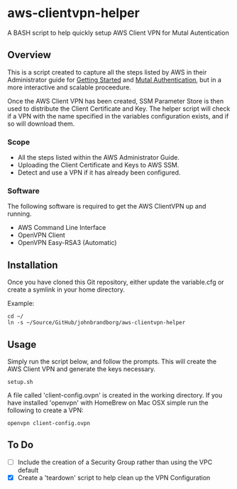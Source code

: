 # aws-clientvpn-helper
A BASH script to help quickly setup AWS Client VPN for Mutal Autentication

## Overview
This is a script created to capture all the steps listed by AWS in their Administrator guide for [Getting Started](https://docs.aws.amazon.com/vpn/latest/clientvpn-admin/cvpn-getting-started.html) and [Mutal Authentication](https://docs.aws.amazon.com/vpn/latest/clientvpn-admin/authentication-authrization.html#mutual), but in a more interactive and scalable proceedure.

Once the AWS Client VPN has been created, SSM Parameter Store is then used to distribute the Client Certificate and Key.  The helper script will check if a VPN with the name specified in the variables configuration exists, and if so will download them.

### Scope
* All the steps listed within the AWS Administrator Guide.
* Uploading the Client Certificate and Keys to AWS SSM.
* Detect and use a VPN if it has already been configured.

### Software
The following software is required to get the AWS ClientVPN up and running.

* AWS Command Line Interface
* OpenVPN Client
* OpenVPN Easy-RSA3 (Automatic)

## Installation

Once you have cloned this Git repository, either update the variable.cfg or create a symlink in your home directory.

Example:
```shell
cd ~/
ln -s ~/Source/GitHub/johnbrandborg/aws-clientvpn-helper
```

## Usage

Simply run the script below, and follow the prompts.  This will create the AWS Client VPN and generate the keys necessary.

```shell
setup.sh
```

A file called 'client-config.ovpn' is created in the working directory.  If you have installed 'openvpn' with HomeBrew on Mac OSX simple run the following to create a VPN:

```shell
openvpn client-config.ovpn
```

## To Do
- [ ] Include the creation of a Security Group rather than using the VPC default
- [X] Create a 'teardown' script to help clean up the VPN Configuration